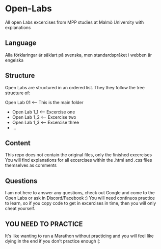 # Open-Labs

All open Labs excercises from MPP studies at Malmö University with explanations

## Language

Alla förklaringar är såklart på svenska, men standardspråket i webben är engelska

## Structure

Open Labs are structured in an ordered list.
They they follow the tree structure of:

Open Lab 01 <-- This is the main folder <br>

- Open Lab 1_1 <-- Excercise one
- Open Lab 1_2 <-- Excercise two
- Open Lab 1_3 <-- Excercise three
- ...

## Content

This repo does not contain the original files, only the finished excercises<br>
You will find explanations for all excercises within the .html and .css files themselves as comments

## Questions

I am not here to answer any questions, check out Google and come to the Open Labs or ask in Discord/Facebook :)
You will need continuos practice to learn, so if you copy code to get in excercises in time, then you will only cheat yourself.

## YOU NEED TO PRACTICE

It's like wanting to run a Marathon without practicing and you will feel like dying in the end if you don't practice enough (:
